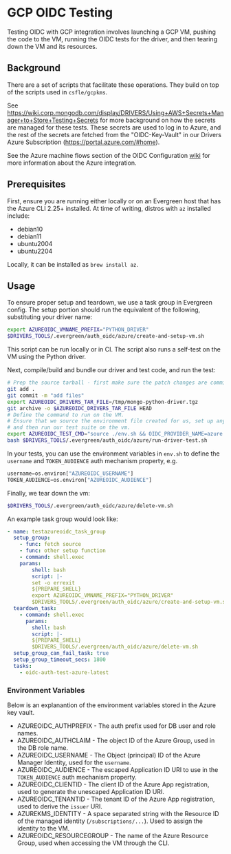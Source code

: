 # GCP OIDC Testing

Testing OIDC with GCP integration involves launching a GCP VM,
pushing the code to the VM, running the OIDC tests for the driver,
and then tearing down the VM and its resources.

## Background

There are a set of scripts that facilitate these operations.
They build on top of the scripts used in `csfle/gcpkms`.

See https://wiki.corp.mongodb.com/display/DRIVERS/Using+AWS+Secrets+Manager+to+Store+Testing+Secrets for more background
on how the secrets are managed for these tests.  These secrets are used to log in to Azure, and the 
rest of the secrets are fetched from the "OIDC-Key-Vault" in our Drivers Azure Subscription (https://portal.azure.com/#home).

See the Azure machine flows section of the OIDC Configuration [wiki](https://wiki.corp.mongodb.com/display/ENG/OIDC+Configuration#OIDCConfiguration-ServiceAccounts/ManagedIdentities/MachineFlows) for more information
about the Azure integration.

## Prerequisites

First, ensure you are running either locally or on an Evergreen host
that has the Azure CLI 2.25+ installed.  At time of writing, distros with `az` installed include:

- debian10
- debian11
- ubuntu2004
- ubuntu2204

Locally, it can be installed as `brew install az`.

## Usage

To ensure proper setup and teardown, we use a task group in Evergreen config.  The setup portion 
should run the equivalent of the following, substituting your driver name:

```bash
export AZUREOIDC_VMNAME_PREFIX="PYTHON_DRIVER"
$DRIVERS_TOOLS/.evergreen/auth_oidc/azure/create-and-setup-vm.sh
```

This script can be run locally or in CI.  The script also runs a self-test on the VM using the Python driver.

Next, compile/build and bundle our driver and test code, and run the test:

```bash
# Prep the source tarball - first make sure the patch changes are committed before using `git archive`.
git add .
git commit -m "add files"
export AZUREOIDC_DRIVERS_TAR_FILE=/tmp/mongo-python-driver.tgz
git archive -o $AZUREOIDC_DRIVERS_TAR_FILE HEAD
# Define the command to run on the VM.
# Ensure that we source the environment file created for us, set up any other variables we need,
# and then run our test suite on the vm.
export AZUREOIDC_TEST_CMD="source ./env.sh && OIDC_PROVIDER_NAME=azure ./.evergreen/run-mongodb-oidc-test.sh"
bash $DRIVERS_TOOLS/.evergreen/auth_oidc/azure/run-driver-test.sh
```

In your tests, you can use the environment variables in `env.sh` to define the `username` and `TOKEN_AUDIENCE` 
auth mechanism property, e.g.

```python
username=os.environ["AZUREOIDC_USERNAME"]
TOKEN_AUDIENCE=os.environ["AZUREOIDC_AUDIENCE"]
```

Finally, we tear down the vm:

```bash
$DRIVERS_TOOLS/.evergreen/auth_oidc/azure/delete-vm.sh
```

An example task group would look like:

```yaml
- name: testazureoidc_task_group
  setup_group:
    - func: fetch source
    - func: other setup function
    - command: shell.exec
    params:
        shell: bash
        script: |-
        set -o errexit
        ${PREPARE_SHELL}
        export AZUREOIDC_VMNAME_PREFIX="PYTHON_DRIVER"
        $DRIVERS_TOOLS/.evergreen/auth_oidc/azure/create-and-setup-vm.sh
  teardown_task:
    - command: shell.exec
      params:
        shell: bash
        script: |-
        ${PREPARE_SHELL}
        $DRIVERS_TOOLS/.evergreen/auth_oidc/azure/delete-vm.sh
  setup_group_can_fail_task: true
  setup_group_timeout_secs: 1800
  tasks:
    - oidc-auth-test-azure-latest
```

### Environment Variables

Below is an explanantion of the environment variables stored in the Azure key vault.

- AZUREOIDC_AUTHPREFIX - The auth prefix used for DB user and role names.
- AZUREOIDC_AUTHCLAIM - The object ID of the Azure Group, used in the DB role name.
- AZUREOIDC_USERNAME - The Object (principal) ID of the Azure Manager Identity, used for the `username`.
- AZUREOIDC_AUDIENCE - The escaped Application ID URI to use in the `TOKEN_AUDIENCE` auth mechanism property.
- AZUREOIDC_CLIENTID - The client ID of the Azure App registration, used to generate the unescaped Application ID URI.
- AZUREOIDC_TENANTID - The tenant ID of the Azure App registration, used to derive the `issuer` URI.
- AZUREKMS_IDENTITY - A space separated string with the Resource ID of the managed identity (`/subscriptions/...`).  Used to assign the identity to the VM.
- AZUREOIDC_RESOURCEGROUP - The name of the Azure Resource Group, used when accessing the VM through the CLI.
